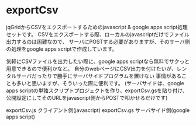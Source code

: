 exportCsv
=========
jqGridからCSVをエクスポートするためのjavascript & google apps script処理セットです。
CSVをエクスポートする際、ローカルのjavascriptだけでファイル出力するのは困難なので、
サーバにPOSTする必要がありますが、そのサーバ側の処理をgoogle apps scriptで作成しています。

気軽にCSVファイルを出力したい際に、google apps scriptなら無料でサクっと用意できるので便利かなと。
自分のwebページにCSV出力を付けたいが、レンタルサーバだったりで勝手にサーバサイドプログラムを置けない
事情があることも多いと思いますが、そういった際に便利です。
(サーバサイドは、google apps scriptの単独スクリプトプロジェクトを作り、exportCsv.gsを貼り付け、
 公開設定にしてそのURLをjavascript側からPOSTで叩かせるだけです)
 
 exportCsv.js   クライアント側(javascript)
 exportCsv.gs   サーバサイド側(google apps script)
 
